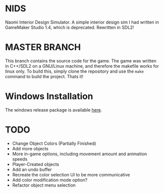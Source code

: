 # NIDS
Naomi Interior Design Simulator. A simple interior design sim I had written in GameMaker Studio 1.4, which is deprecated. Rewritten in SDL2!

# MASTER BRANCH
This branch contains the source code for the game. The game was written in C++/SDL2 on a GNU/Linux machine, and therefore the makefile works for linux only.
To build this, simply clone the repository and use the `make` command to build the project. Thats it!

# Windows Installation
The windows release package is available [here](CoralRocker/NIDS/releases).

# TODO
* Change Object Colors (Partially Finished)
* Add more objects
* More in-game options, including movement amount and animation speeds
* Player-Created objects
* Add an undo buffer
* Recreate the color selection UI to be more communicative
* Add color modification mode option?
* Refactor object menu selection
